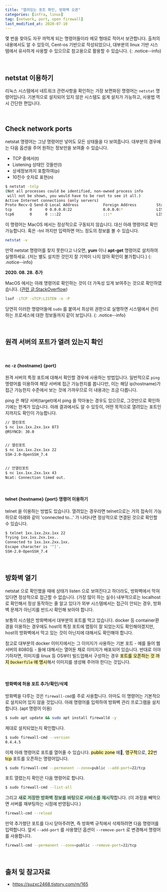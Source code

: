 ```yaml
---
title: "열려있는 포트 확인, 방화벽 오픈"
categories: [infra, linux]
tag: [network, port, open firewall]
last_modified_at: 2020-07-10
---
```

몇 번을 찾아도 자꾸 까먹게 되는 명령어들이라 메모 형태로 적어서 보관합니다. 출처의 내용에서도 알 수 있듯이, Cent-os 기반으로 작성되었으나, 대부분의 linux 기반 시스템에서 유사하게 사용할 수 있으므로 참고용으로 활용할 수 있습니다. 
{: .notice--info}

<br/>

## netstat 이용하기

리눅스 시스템에서 네트워크 관련사항을 확인하는 가장 보편화된 명령어는 `netstat` 명령어입니다. 기본적으로 설치되어 있지 않은 시스템도 쉽게 설치가 가능하고, 사용법 역시 간단한 편입니다.

<br/>

## Check network ports

netstat 명령어는 그냥 명령어만 넣어도 모든 상태들을 다 보여줍니다. 대부분의 경우에는 다음 옵션을 주어 원하는 정보만을 보여줄 수 있습니다. 

- TCP 중에서(t)
- Listening 상태인 것들만(l)
- 상세정보까지 포함하여(p)
- 10진수 숫자로 표현(n)

```sh
$ netstat -tnlp
(Not all processes could be identified, non-owned process info
 will not be shown, you would have to be root to see it all.)
Active Internet connections (only servers)
Proto Recv-Q Send-Q Local Address           Foreign Address         State       PID/Program name
tcp        0      0 0.0.0.0:22              0.0.0.0:*               LISTEN      -
tcp6       0      0 :::22                   :::*                    LISTEN      -
```

이 명령어는 MacOS 에서는 정상적으로 구동되지 않습니디. 대신 아래 명령어로 확인 가능합니다. 혹은 -tnl 까지만 입력하면 어느 정도의 정보를 볼 수 있습니다. 

```bash
netstat -v
```

만약 netstat 명령어를 찾지 못한다고 나오면, **yum** 이나 **apt-get** 명령어로 설치하여 실행하세요. (저는 별도 설치한 것인지 잘 기억이 나지 않아 확인이 불가합니다.)
{: .notice--info}

**2020. 08. 28. 추가**

MacOS 에서는 아래 명령어로 확인하는 것이 더 가독성 있게 보여주는 것으로 확인하였습니다. ([관련 글:StackOverflow](https://stackoverflow.com/questions/4421633/who-is-listening-on-a-given-tcp-port-on-mac-os-x))

```sh
lsof -iTCP -sTCP:LISTEN -n -P
```

당연히 이러한 명령어들에 `sudo` 를 붙여서 최상위 권한으로 실행하면 시스템에서 관리하는 프로세스에 대한 정보들까지 같이 보입니다. 
{: .notice--info}

<br/>

## 원격 서버의 포트가 열려 있는지 확인

<br/>

#### nc -z {hostname} {port}

원격 서버의 특정 포트에 대해서 확인할 경우에 사용하는 방법입니다. 일반적으로 `ping` 명령어를 이용하여 해당 서버에 접근 가능한지를 봅니다만, 이는 해당 ip(hostname)가 접근 가능한지 수준에서 보는 것에 가까우므로 이 내용과는 조금 다릅니다. 

ping 은 해당 서버(target)에서 ping 을 막아놓는 경우도 있으므로, 그것만으로 확인하기에는 한계가 있습니다. 아래 결과에서도 알 수 있듯이, 어떤 목적으로 열려있는 포트인지까지도  확인이 가능합니다.

```sh
// 열린포트
$ nc 1xx.1xx.2xx.1xx 873
@RSYNCD: 30.0
 

// 열린포트
$ nc 1xx.1xx.2xx.1xx 22
SSH-2.0-OpenSSH_7.4
 

// 안열린포트
$ nc 1xx.1xx.2xx.1xx 43
Ncat: Connection timed out.
```

<br/>

#### telnet {hostname} {port} 명령어 이용하기

telnet 을 이용하는 방법도 있습니다. 열려있는 경우라면 telnet으로는 거의 접속이 가능하므로 아래와 같이 'connected to...' 가 나타나면 정상적으로 연결된 것으로 확인할 수 있습니다. 

```bash
$ telnet 1xx.1xx.2xx.1xx 22
Trying 1xx.1xx.2xx.1xx..
Connected to 1xx.1xx.2xx.1xx.
Escape character is '^]'.
SSH-2.0-OpenSSH_7.4
```

<br/>

## 방화벽 열기

netstat 으로 확인했을 때에 상태가 listen 으로 보여진다고 하더라도, 방화벽에서 막혀 있다면 정상적으로 접근할 수 없습니다. (가장 많이 하는 실수) 내부적으로는 localhost 로 확인해서 정상 동작하는 줄 알고 있다가 외부 시스템에서는 접근이 안되는 경우, 방화벽 문제가 아닌지를 반드시 확인해 보아야 합니다.

보통의 시스템은 방화벽에서 대부분의 포트를 막고 있습니다. docker 등 container환경을 이용하는 경우에도 host의 특정 포트에 맵핑이 잘 되었는지도 확인해야겠지만, host의 방화벽에서 막고 있는 것이 아닌지에 대해서도 확인해야 합니다. 

참고로 대부분의 docker 이미지에서는 그 이미지가 사용하는 기본 포트 - 예를 들어 웹서버의 8080등 - 들에 대해서는 열어둔 채로 이미지가 배포되어 있습니다. 반대로 이야기하자면, 이미지를 linux 등 OS부터 빌드업해서 구성하는 경우 <mark style='background-color: #fff5b1'>포트를 오픈하는 것 까지 `Dockerfile` 에 명시</mark>해서 이미지를 생성해 주어야 한다는 것입니다. 

<br/>

#### 방화벽에 허용 포트 추가/확인/삭제

방화벽을 다루는 것은 `firewall-cmd`를 주로 사용합니다. 아마도 이 명령어는 기본적으로 설치되어 있지 않을 것입니다. 아래 명령어를 입력하여 방화벽 관리 프로그램을 설치합니다. (apt 명령어 이용)

```sh
$ sudo apt update && sudo apt install firewalld -y
```

제대로 설치되었는지 확인합니다.

```sh
$ sudo firewall-cmd --version
0.4.4.5
```

이제 아래 명령어로 포트를 열어줄 수 있습니다. <mark style='background-color: #fff5b1'>public zone</mark> 에, <mark style='background-color: #fff5b1'>영구적</mark>으로, <mark style='background-color: #fff5b1'>22</mark>번 <mark style='background-color: #fff5b1'>tcp</mark> 포트를 오픈하는 명령어입니다.

```sh
$ sudo firewall-cmd --permanent --zone=public --add-port=22/tcp
```

포트 열렸는지 확인은 다음 명령어로 합니다.

```sh
$ sudo firewall-cmd --list-all
```

그리고 <mark style='background-color: #dcffe4'>새로 저장한 방화벽 정보를 바탕으로 서비스를 재시작</mark>합니다. (이 과정을 빼먹으면 서버를 재부팅하는 시점에 반영됩니다.)

```bash
firewall-cmd --reload
```

만약 추가했던 포트를 다시 닫아주려면, 즉 방화벽 규칙에서 삭제하려면 다음 명령어를 입력합니다. 앞서 `--add-port` 를 사용했던 옵션이 `--remove-port` 로 변경해서 명령어를 사용합니다.

```bash
firewall-cmd --permanent --zone=public --remove-port=22/tcp
```

<br/>

## 출처 및 참고자료

- <https://suzxc2468.tistory.com/m/165>
